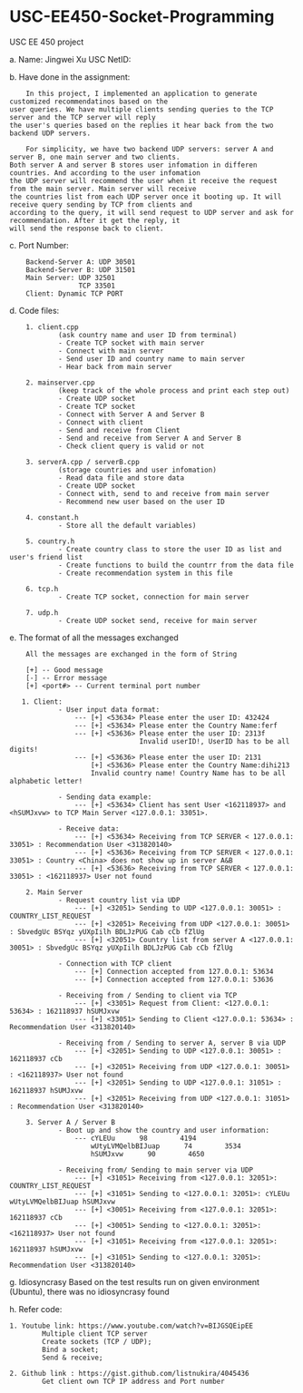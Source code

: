# USC-EE450-Socket-Programming
USC EE 450 project


a. Name: Jingwei Xu
   USC NetID: 

b. Have done in the assignment:
        
        In this project, I implemented an application to generate customized recommendatinos based on the
    user queries. We have multiple clients sending queries to the TCP server and the TCP server will reply 
    the user's queries based on the replies it hear back from the two backend UDP servers.
    
        For simplicity, we have two backend UDP servers: server A and server B, one main server and two clients. 
    Both server A and server B stores user infomation in differen countries. And according to the user infomation
    the UDP server will recommend the user when it receive the request from the main server. Main server will receive 
    the countries list from each UDP server once it booting up. It will receive query sending by TCP from clients and 
    according to the query, it will send request to UDP server and ask for recommendation. After it get the reply, it 
    will send the response back to client.

c. Port Number:

        Backend-Server A: UDP 30501
        Backend-Server B: UDP 31501
        Main Server: UDP 32501
                     TCP 33501
        Client: Dynamic TCP PORT

d. Code files:

        1. client.cpp
                (ask country name and user ID from terminal)
                - Create TCP socket with main server
                - Connect with main server
                - Send user ID and country name to main server
                - Hear back from main server

        2. mainserver.cpp
                (keep track of the whole process and print each step out)
                - Create UDP socket
                - Create TCP socket
                - Connect with Server A and Server B
                - Connect with client
                - Send and receive from Client
                - Send and receive from Server A and Server B
                - Check client query is valid or not

        3. serverA.cpp / serverB.cpp
                (storage countries and user infomation)
                - Read data file and store data
                - Create UDP socket
                - Connect with, send to and receive from main server 
                - Recommend new user based on the user ID 

        4. constant.h
                - Store all the default variables)
                
        5. country.h
                - Create country class to store the user ID as list and user's friend list
                - Create functions to build the countrr from the data file
                - Create recommendation system in this file
                
        6. tcp.h
                - Create TCP socket, connection for main server
                
        7. udp.h
                - Create UDP socket send, receive for main server


e. The format of all the messages exchanged
        
        All the messages are exchanged in the form of String
        
        [+] -- Good message
        [-] -- Error message
        [+] <port#> -- Current terminal port number
       
       1. Client:
                - User input data format: 
                    --- [+] <53634> Please enter the user ID: 432424
                    --- [+] <53634> Please enter the Country Name:ferf
                    --- [+] <53636> Please enter the user ID: 2313f
                                    Invalid userID!, UserID has to be all digits!
                    --- [+] <53636> Please enter the user ID: 2131
                        [+] <53636> Please enter the Country Name:dihi213
                        Invalid country name! Country Name has to be all alphabetic letter!
                        
                - Sending data example:
                    --- [+] <53634> Client has sent User <162118937> and <hSUMJxvw> to TCP Main Server <127.0.0.1: 33051>.

                - Receive data:
                    --- [+] <53634> Receiving from TCP SERVER < 127.0.0.1: 33051> : Recommendation User <313820140>
                    --- [+] <53636> Receiving from TCP SERVER < 127.0.0.1: 33051> : Country <China> does not show up in server A&B
                    --- [+] <53636> Receiving from TCP SERVER < 127.0.0.1: 33051> : <162118937> User not found

        2. Main Server 
                - Request country list via UDP
                    --- [+] <32051> Sending to UDP <127.0.0.1: 30051> : COUNTRY_LIST_REQUEST
                    --- [+] <32051> Receiving from UDP <127.0.0.1: 30051> : SbvedgUc BSYqz yUXpIilh BDLJzPUG Cab cCb fZlUg 
                    --- [+] <32051> Country list from server A <127.0.0.1: 30051> : SbvedgUc BSYqz yUXpIilh BDLJzPUG Cab cCb fZlUg 
                
                - Connection with TCP client
                    --- [+] Connection accepted from 127.0.0.1: 53634
                    --- [+] Connection accepted from 127.0.0.1: 53636
                    
                - Receiving from / Sending to client via TCP
                    --- [+] <33051> Request from Client: <127.0.0.1: 53634> : 162118937 hSUMJxvw
                    --- [+] <33051> Sending to Client <127.0.0.1: 53634> : Recommendation User <313820140>
                
                - Receiving from / Sending to server A, server B via UDP
                    --- [+] <32051> Sending to UDP <127.0.0.1: 30051> : 162118937 cCb
                    --- [+] <32051> Receiving from UDP <127.0.0.1: 30051> : <162118937> User not found
                    --- [+] <32051> Sending to UDP <127.0.0.1: 31051> : 162118937 hSUMJxvw
                    --- [+] <32051> Receiving from UDP <127.0.0.1: 31051> : Recommendation User <313820140>

        3. Server A / Server B
                - Boot up and show the country and user information: 
                    --- cYLEUu      98        4194
                        wUtyLVMQelbBIJuap      74        3534
                        hSUMJxvw      90        4650
                        
                - Receiving from/ Sending to main server via UDP
                    --- [+] <31051> Receiving from <127.0.0.1: 32051>: COUNTRY_LIST_REQUEST
                    --- [+] <31051> Sending to <127.0.0.1: 32051>: cYLEUu wUtyLVMQelbBIJuap hSUMJxvw     
                    --- [+] <30051> Receiving from <127.0.0.1: 32051>: 162118937 cCb
                    --- [+] <30051> Sending to <127.0.0.1: 32051>: <162118937> User not found
                    --- [+] <31051> Receiving from <127.0.0.1: 32051>: 162118937 hSUMJxvw
                    --- [+] <31051> Sending to <127.0.0.1: 32051>: Recommendation User <313820140>

g. Idiosyncrasy
    Based on the test results run on given environment (Ubuntu), there was no idiosyncrasy found

h. Refer code:
   
    1. Youtube link: https://www.youtube.com/watch?v=BIJGSQEipEE 
            Multiple client TCP server
            Create sockets (TCP / UDP);
            Bind a socket;
            Send & receive;
    
    2. Github link : https://gist.github.com/listnukira/4045436
            Get client own TCP IP address and Port number







